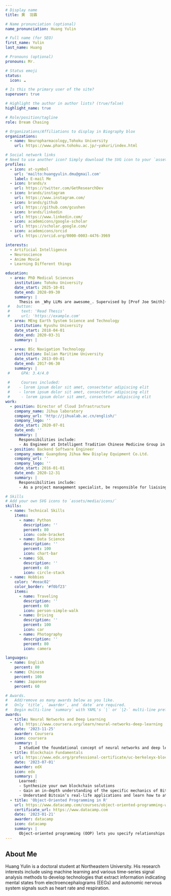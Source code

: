 ```yaml
---
# Display name
title: 黄  羽霖

# Name pronunciation (optional)
name_pronunciation: Huang Yulin

# Full name (for SEO)
first_name: Yulin
last_name: Huang

# Pronouns (optional)
pronouns: Mr.

# Status emoji
status:
  icon: ☁️

# Is this the primary user of the site?
superuser: true

# Highlight the author in author lists? (true/false)
highlight_name: true

# Role/position/tagline
role: Dream Chasing

# Organizations/Affiliations to display in Biography blox
organizations:
  - name: Neuropharmacology,Tohoku University 
    url: https://www.pharm.tohoku.ac.jp/~yakuri/index.html

# Social network links
# Need to use another icon? Simply download the SVG icon to your `assets/media/icons/` folder.
profiles:
  - icon: at-symbol
    url: 'mailto:huangyulin.dmu@gmail.com'
    label: E-mail Me
  - icon: brands/x
    url: https://twitter.com/GetResearchDev
  - icon: brands/instagram
    url: https://www.instagram.com/
  - icon: brands/github
    url: https://github.com/gcushen
  - icon: brands/linkedin
    url: https://www.linkedin.com/
  - icon: academicons/google-scholar
    url: https://scholar.google.com/
  - icon: academicons/orcid
    url: https://orcid.org/0000-0003-4476-3969

interests:
  - Artificial Intelligence
  - Neuroscience
  - Anime Movie
  - Learning Different things

education:
  - area: PhD Medical Sciences
    institution: Tohoku University
    date_start: 2025-10-01
    date_end: 2028-09-30
    summary: |
      Thesis on _Why LLMs are awesome_. Supervised by [Prof Joe Smith](https://example.com). Presented papers at 5 IEEE conferences with the contributions being published in 2 Springer journals.
 #   button:
 #     text: 'Read Thesis'
 #     url: 'https://example.com'
  - area: MEng Earth System Science and Technology
    institution: Kyushu University
    date_start: 2018-04-01
    date_end: 2020-03-31
    summary: |
      
  - area: BSc Navigation Technology
    institution: Dalian Maritime University
    date_start: 2013-09-01
    date_end: 2017-06-30
    summary: |
 #     GPA: 3.4/4.0
      
 #     Courses included:
 #    - lorem ipsum dolor sit amet, consectetur adipiscing elit
 #    - lorem ipsum dolor sit amet, consectetur adipiscing elit
 #     - lorem ipsum dolor sit amet, consectetur adipiscing elit
work:
  - position: Director of Cloud Infrastructure
    company_name: Jihua laboratory
    company_url: 'http://jihualab.ac.cn/english/'
    company_logo: ''
    date_start: 2020-07-01
    date_end: ''
    summary: |
      Responsibilities include:
      - As Engineer at Intelligent Tradition Chinese Medicine Group in Jihua Laboratory, in charge of Pulse Diagnosis Localization Algorithm Research and Blood Oxygen Detection Algorithm Development for Home Safety Disabled Elderly's development.
  - position: Backend Software Engineer
    company_name: Guangdong Jihua New Display Equipment Co.Ltd.
    company_url: ''
    company_logo: ''
    date_start: 2016-01-01
    date_end: 2020-12-31
    summary: |
      Responsibilities include:
      - As a project management specialist, be responsible for liaising with domestic new display equipment companies and engaging in project management work.

# Skills
# Add your own SVG icons to `assets/media/icons/`
skills:
  - name: Technical Skills
    items:
      - name: Python
        description: ''
        percent: 80
        icon: code-bracket
      - name: Data Science
        description: ''
        percent: 100
        icon: chart-bar
      - name: SQL
        description: ''
        percent: 40
        icon: circle-stack
  - name: Hobbies
    color: '#eeac02'
    color_border: '#f0bf23'
    items:
      - name: Traveling
        description: ''
        percent: 60
        icon: person-simple-walk
      - name: Driving
        description: ''
        percent: 100
        icon: car
      - name: Photography
        description: ''
        percent: 80
        icon: camera

languages:
  - name: English
    percent: 80
  - name: Chinese
    percent: 100
  - name: Japanese
    percent: 60

# Awards.
#   Add/remove as many awards below as you like.
#   Only `title`, `awarder`, and `date` are required.
#   Begin multi-line `summary` with YAML's `|` or `|2-` multi-line prefix and indent 2 spaces below.
awards:
  - title: Neural Networks and Deep Learning
    url: https://www.coursera.org/learn/neural-networks-deep-learning
    date: '2023-11-25'
    awarder: Coursera
    icon: coursera
    summary: |
      I studied the foundational concept of neural networks and deep learning. By the end, I was familiar with the significant technological trends driving the rise of deep learning; build, train, and apply fully connected deep neural networks; implement efficient (vectorized) neural networks; identify key parameters in a neural network’s architecture; and apply deep learning to your own applications.
  - title: Blockchain Fundamentals
    url: https://www.edx.org/professional-certificate/uc-berkeleyx-blockchain-fundamentals
    date: '2023-07-01'
    awarder: edX
    icon: edx
    summary: |
      Learned:
      - Synthesize your own blockchain solutions
      - Gain an in-depth understanding of the specific mechanics of Bitcoin
      - Understand Bitcoin’s real-life applications and learn how to attack and destroy Bitcoin, Ethereum, smart contracts and Dapps, and alternatives to Bitcoin’s Proof-of-Work consensus algorithm
  - title: 'Object-Oriented Programming in R'
    url: https://www.datacamp.com/courses/object-oriented-programming-with-s3-and-r6-in-r
    certificate_url: https://www.datacamp.com
    date: '2023-01-21'
    awarder: datacamp
    icon: datacamp
    summary: |
      Object-oriented programming (OOP) lets you specify relationships between functions and the objects that they can act on, helping you manage complexity in your code. This is an intermediate level course, providing an introduction to OOP, using the S3 and R6 systems. S3 is a great day-to-day R programming tool that simplifies some of the functions that you write. R6 is especially useful for industry-specific analyses, working with web APIs, and building GUIs.
---
```


## About Me

Huang Yulin is a doctoral student at Northeastern University. His research interests include using machine learning and various time-series signal analysis methods to develop technologies that extract information indicating mental states from electroencephalograms (EEGs) and autonomic nervous system signals such as heart rate and respiration.
